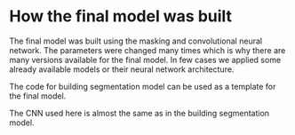 # How the final model was built

The final model was built using the masking and convolutional neural network. The parameters were changed many times which is why there are many versions available for the final model. In few cases we applied some already available models or their neural network architecture.

The code for building segmentation model can be used as a template for the final model.

The CNN used here is almost the same as in the building segmentation model.
